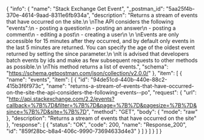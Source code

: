 {
  "info": {
    "name": "Stack Exchange Get Event",
    "_postman_id": "5aa25f4b-370e-4614-9aad-8311e6fb934a",
    "description": "Returns a stream of events that have occurred on the site.\n \nThe API considers the following \"events\":\n - posting a question\n - posting an answer\n - posting a comment\n - editing a post\n - creating a user\n  \n \nEvents are only accessible for 15 minutes after they occurred, and by default only events in the last 5 minutes are returned. You can specify the age of the oldest event returned by setting the since parameter.\n \nIt is advised that developers batch events by ids and make as few subsequent requests to other methods as possible.\n \nThis method returns a list of events.",
    "schema": "https://schema.getpostman.com/json/collection/v2.0.0/"
  },
  "item": [
    {
      "name": "events",
      "item": [
        {
          "id": "94de51cd-440b-440e-88c2-415b3f6f973c",
          "name": "returns-a-stream-of-events-that-have-occurred-on-the-site-the-api-considers-the-following-events--po",
          "request": {
            "url": "http://api.stackexchange.com/2.2/events?callback=%7B%7D&filter=%7B%7D&page=%7B%7D&pagesize=%7B%7D&since=%7B%7D&site=%7B%7D",
            "method": "GET",
            "body": {
              "mode": "raw"
            },
            "description": "Returns a stream of events that have occurred on the site"
          },
          "response": [
            {
              "status": "OK",
              "code": 200,
              "name": "Response_200",
              "id": "859f28bc-b8a4-406c-9990-73694633d4e3"
            }
          ]
        }
      ]
    }
  ]
}